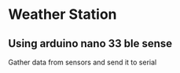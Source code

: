 # Weather Station
## Using arduino nano 33 ble sense

Gather data from sensors and send it to serial
